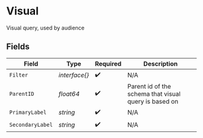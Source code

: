 # Visual

Visual query, used by audience


## Fields

| Field                                                 | Type                                                  | Required                                              | Description                                           |
| ----------------------------------------------------- | ----------------------------------------------------- | ----------------------------------------------------- | ----------------------------------------------------- |
| `Filter`                                              | *interface{}*                                         | :heavy_check_mark:                                    | N/A                                                   |
| `ParentID`                                            | *float64*                                             | :heavy_check_mark:                                    | Parent id of the schema that visual query is based on |
| `PrimaryLabel`                                        | *string*                                              | :heavy_check_mark:                                    | N/A                                                   |
| `SecondaryLabel`                                      | *string*                                              | :heavy_check_mark:                                    | N/A                                                   |